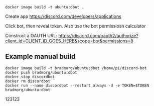 

```shell
docker image build -t ubuntu:dbot .
```

Create app
https://discord.com/developers/applications

Click bot, then reveal token. Also use the bot permissiosn calculator

Construct a OAUTH URL:
https://discord.com/oauth2/authorize?client_id=CLIENT_ID_GOES_HERE&scope=bot&permissions=8


## Example manual build
``` shell
docker image build -t bradmorg/ubuntu:dbot /home/pi/discord-bot
docker push bradmorg/ubuntu:dbot 
docker stop discordbot 
docker rm discordbot
docker run --name discordbot --restart always -d -e TOKEN=$TOKEN bradmorg/ubuntu:dbot
```
123123